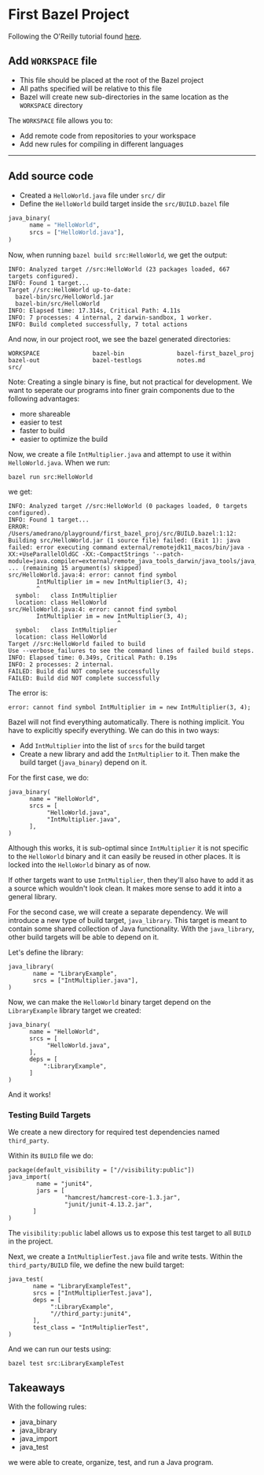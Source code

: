 # First Bazel Project
Following the O'Reilly tutorial found [here](https://learning.oreilly.com/library/view/beginning-bazel-building/9781484251942/A481224_1_En_3_Chapter.html).


## Add `WORKSPACE` file
- This file should be placed at the root of the Bazel project
- All paths specified will be relative to this file
- Bazel will create new sub-directories in the same location as the `WORKSPACE` directory

The `WORKSPACE` file allows you to:
- Add remote code from repositories to your workspace
- Add new rules for compiling in different languages

---

## Add source code
- Created a `HelloWorld.java` file under `src/` dir
- Define the `HelloWorld` build target inside the `src/BUILD.bazel` file
```python
java_binary(
      name = "HelloWorld",
      srcs = ["HelloWorld.java"],
)
```

Now, when running `bazel build src:HelloWorld`, we get the output:
```
INFO: Analyzed target //src:HelloWorld (23 packages loaded, 667 targets configured).
INFO: Found 1 target...
Target //src:HelloWorld up-to-date:
  bazel-bin/src/HelloWorld.jar
  bazel-bin/src/HelloWorld
INFO: Elapsed time: 17.314s, Critical Path: 4.11s
INFO: 7 processes: 4 internal, 2 darwin-sandbox, 1 worker.
INFO: Build completed successfully, 7 total actions
```

And now, in our project root, we see the bazel generated directories:
```
WORKSPACE               bazel-bin               bazel-first_bazel_proj  bazel-out               bazel-testlogs          notes.md                src/
```

Note: Creating a single binary is fine, but not practical for development. We want to seperate our programs into finer grain components due to the following advantages:
- more shareable
- easier to test
- faster to build
- easier to optimize the build

Now, we create a file `IntMultiplier.java` and attempt to use it within `HelloWorld.java`. 
When we run:
```
bazel run src:HelloWorld
```
we get:
```
INFO: Analyzed target //src:HelloWorld (0 packages loaded, 0 targets configured).
INFO: Found 1 target...
ERROR: /Users/amedrano/playground/first_bazel_proj/src/BUILD.bazel:1:12: Building src/HelloWorld.jar (1 source file) failed: (Exit 1): java failed: error executing command external/remotejdk11_macos/bin/java -XX:+UseParallelOldGC -XX:-CompactStrings '--patch-module=java.compiler=external/remote_java_tools_darwin/java_tools/java_compiler.jar' ... (remaining 15 argument(s) skipped)
src/HelloWorld.java:4: error: cannot find symbol
        IntMultiplier im = new IntMultiplier(3, 4);
        ^
  symbol:   class IntMultiplier
  location: class HelloWorld
src/HelloWorld.java:4: error: cannot find symbol
        IntMultiplier im = new IntMultiplier(3, 4);
                               ^
  symbol:   class IntMultiplier
  location: class HelloWorld
Target //src:HelloWorld failed to build
Use --verbose_failures to see the command lines of failed build steps.
INFO: Elapsed time: 0.349s, Critical Path: 0.19s
INFO: 2 processes: 2 internal.
FAILED: Build did NOT complete successfully
FAILED: Build did NOT complete successfully
```
The error is: 
```
error: cannot find symbol IntMultiplier im = new IntMultiplier(3, 4);
```

Bazel will not find everything automatically. There is nothing implicit. You have to explicitly specify everything. We can do this in two ways:
- Add `IntMultiplier` into the list of `srcs` for the build target
- Create a new library and add the `IntMultiplier` to it. Then make the build target (`java_binary`) depend on it. 

For the first case, we do:
```
java_binary(
      name = "HelloWorld",
      srcs = [
           "HelloWorld.java",
           "IntMultiplier.java",
      ],
)
```

Although this works, it is sub-optimal since `IntMultiplier` it is not specific to the `HelloWorld` binary and it can easily be reused in other places. It is locked into the `HelloWorld` binary as of now.

If other targets want to use `IntMultiplier`, then they'll also have to add it as a source which wouldn't look clean. It makes more sense to add it into a general library.  

For the second case, we will create a separate dependency. We will introduce a new type of build target, `java_library`. This target is meant to contain some shared collection of Java functionality. With the `java_library`, other build targets will be able to depend on it. 

Let's define the library:
```
java_library(
       name = "LibraryExample",
       srcs = ["IntMultiplier.java"],
)
```

Now, we can make the `HelloWorld` binary target depend on the `LibraryExample` library target we created:
```
java_binary(
      name = "HelloWorld",
      srcs = [
           "HelloWorld.java",
      ],
      deps = [
          ":LibraryExample",
      ]
)
```

And it works!

### Testing Build Targets
We create a new directory for required test dependencies named `third_party`.

Within its `BUILD` file we do:

```
package(default_visibility = ["//visibility:public"])
java_import(
        name = "junit4",
        jars = [
                "hamcrest/hamcrest-core-1.3.jar",
                "junit/junit-4.13.2.jar",
       ]
)
```
The `visibility:public` label allows us to expose this test target to all `BUILD` in the project.

Next, we create a `IntMultiplierTest.java` file and write tests. Within the `third_party/BUILD` file, we define the new build target:
```
java_test(
       name = "LibraryExampleTest",
       srcs = ["IntMultiplierTest.java"],
       deps = [
            ":LibraryExample",
            "//third_party:junit4",
       ],
       test_class = "IntMultiplierTest",
)
```
And we can run our tests using:
```
bazel test src:LibraryExampleTest
```

## Takeaways
With the following rules:
- java_binary
- java_library
- java_import
- java_test

we were able to create, organize, test, and run a Java program. 